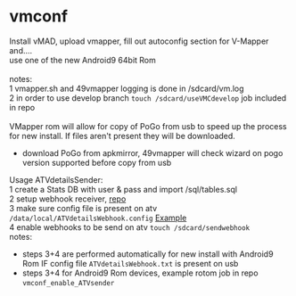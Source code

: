 
# vmconf

Install vMAD, upload vmapper, fill out autoconfig section for V-Mapper and....<BR>
use one of the new Android9 64bit Rom<BR> 
<BR>
notes:<BR>
1 vmapper.sh and 49vmapper logging is done in /sdcard/vm.log<BR>
2 in order to use develop branch ``touch /sdcard/useVMCdevelop`` job included in repo<BR> 
<BR>
VMapper rom will allow for copy of PoGo from usb to speed up the process for new install. If files aren't present they will be downloaded.<BR>
- download PoGo from apkmirror, 49vmapper will check wizard on pogo version supported before copy from usb<BR>

Usage ATVdetailsSender:<BR>
1 create a Stats DB with user & pass and import /sql/tables.sql<BR>
2 setup webhook receiver, [repo](https://github.com/v-mapper/vmconf/tree/main9/vmc_whreceiver)<BR>
3 make sure config file is present on atv `/data/local/ATVdetailsWebhook.config` [Example](https://raw.githubusercontent.com/v-mapper/vmconf/main9/vmc_whreceiver/ATVdetailsWebhook.txt)<BR>
4 enable webhooks to be send on atv ``touch /sdcard/sendwebhook``<BR>
notes:
- steps 3+4 are performed automatically for new install with Android9 Rom IF config file ``ATVdetailsWebhook.txt`` is present on usb<BR>
- steps 3+4 for Android9 Rom devices, example rotom job in repo ``vmconf_enable_ATVsender``<BR> 
